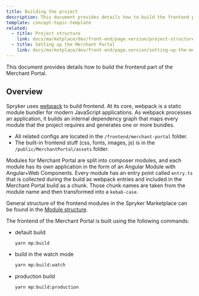 ```yaml
---
title: Building the project
description: This document provides details how to build the frontend part of the Merchant Portal.
template: concept-topic-template
related:
  - title: Project structure
    link: docs/marketplace/dev/front-end/page.version/project-structure.html
  - title: Setting up the Merchant Portal
    link: docs/marketplace/dev/front-end/page.version/setting-up-the-merchant-portal.html
---
```


This document provides details how to build the frontend part of the Merchant Portal.

## Overview
Spryker uses [webpack](https://webpack.js.org/guides/getting-started/) to build frontend.
At its core, webpack is a static module bundler for modern JavaScript applications. As webpack processes an application, it builds an internal dependency graph that maps every module that the project requires and generates one or more bundles.
- All related configs are located in the `/frontend/merchant-portal` folder.
- The built-in frontend stuff (css, fonts, images, js) is in the `/public/MerchantPortal/assets` folder.

Modules for Merchant Portal are split into composer modules, and each module has its own application in the form of an Angular Module with Angular+Web Components.
Every module has an entry point called `entry.ts` that is collected during the build as webpack entries and included in the Merchant Portal build as a chunk.
Those chunk names are taken from the module name and then transformed into a `kebab-case`.

General structure of the frontend modules in the Spryker Marketplace can be found in the [Module structure](/docs/marketplace/dev/front-end/{{page.version}}/project-structure.html#module-structure).

The frontend of the Merchant Portal is built using the following commands:

- default build
    ```bash
    yarn mp:build
    ```

- build in the watch mode
    ```bash
    yarn mp:build:watch
    ```

- production build
    ```bash
    yarn mp:build:production
    ```
